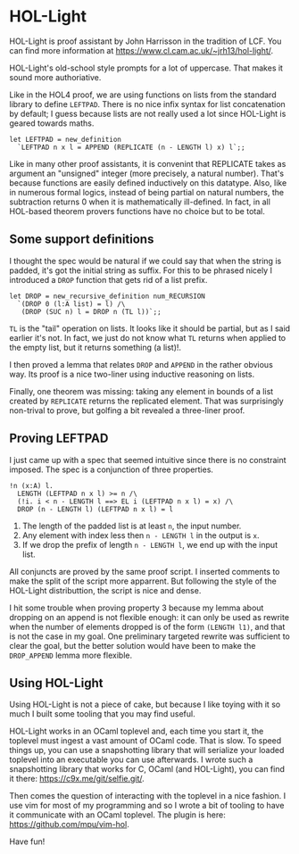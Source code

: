 # HOL-Light

HOL-Light is proof assistant by John Harrisson in the tradition of LCF.
You can find more information at https://www.cl.cam.ac.uk/~jrh13/hol-light/.

HOL-Light's old-school style prompts for a lot of uppercase. That makes
it sound more authoriative.

Like in the HOL4 proof, we are using functions on lists from the
standard library to define `LEFTPAD`. There is no nice infix syntax
for list concatenation by default; I guess because lists are not really
used a lot since HOL-Light is geared towards maths.

```
let LEFTPAD = new_definition
  `LEFTPAD n x l = APPEND (REPLICATE (n - LENGTH l) x) l`;;
```

Like in many other proof assistants, it is convenint that REPLICATE
takes as argument an "unsigned" integer (more precisely, a natural
number). That's because functions are easily defined inductively
on this datatype. Also, like in numerous formal logics, instead
of being partial on natural numbers, the subtraction returns 0 when
it is mathematically ill-defined. In fact, in all HOL-based theorem
provers functions have no choice but to be total.

## Some support definitions

I thought the spec would be natural if we could say that when the
string is padded, it's got the initial string as suffix. For this
to be phrased nicely I introduced a `DROP` function that gets rid
of a list prefix.

```
let DROP = new_recursive_definition num_RECURSION
  `(DROP 0 (l:A list) = l) /\
   (DROP (SUC n) l = DROP n (TL l))`;;
```

`TL` is the "tail" operation on lists. It looks like it should be
partial, but as I said earlier it's not. In fact, we just do not
know what `TL` returns when applied to the empty list, but it
returns something (a list)!.

I then proved a lemma that relates `DROP` and `APPEND` in the
rather obvious way. Its proof is a nice two-liner using inductive
reasoning on lists.

Finally, one theorem was missing: taking any element in bounds
of a list created by `REPLICATE` returns the replicated element.
That was surprisingly non-trival to prove, but golfing a bit
revealed a three-liner proof.

## Proving LEFTPAD

I just came up with a spec that seemed intuitive since there is no
constraint imposed. The spec is a conjunction of three properties.

```
!n (x:A) l.
  LENGTH (LEFTPAD n x l) >= n /\
  (!i. i < n - LENGTH l ==> EL i (LEFTPAD n x l) = x) /\
  DROP (n - LENGTH l) (LEFTPAD n x l) = l
```

  1. The length of the padded list is at least `n`, the input
     number.
  2. Any element with index less then `n - LENGTH l` in the
     output is `x`.
  3. If we drop the prefix of length `n - LENGTH l`, we end
     up with the input list.

All conjuncts are proved by the same proof script. I inserted
comments to make the split of the script more apparrent. But
following the style of the HOL-Light distributtion, the script
is nice and dense.

I hit some trouble when proving property 3 because my lemma
about dropping on an append is not flexible enough: it can
only be used as rewrite when the number of elements dropped
is of the form `(LENGTH l1)`, and that is not the case in
my goal. One preliminary targeted rewrite was sufficient to
clear the goal, but the better solution would have been to
make the `DROP_APPEND` lemma more flexible.

## Using HOL-Light

Using HOL-Light is not a piece of cake, but because I like
toying with it so much I built some tooling that you may
find useful.

HOL-Light works in an OCaml toplevel and, each time you start
it, the toplevel must ingest a vast amount of OCaml code. That
is slow. To speed things up, you can use a snapshotting library
that will serialize your loaded toplevel into an executable
you can use afterwards. I wrote such a snapshotting library that
works for C, OCaml (and HOL-Light), you can find it there:
https://c9x.me/git/selfie.git/.

Then comes the question of interacting with the toplevel in a
nice fashion. I use vim for most of my programming and so I wrote
a bit of tooling to have it communicate with an OCaml toplevel.
The plugin is here: https://github.com/mpu/vim-hol.

Have fun!

